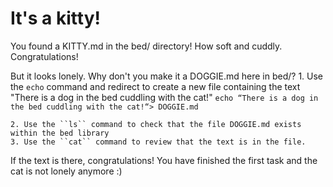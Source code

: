 # It's a kitty!

You found a KITTY.md in the bed/ directory! How soft and cuddly. Congratulations!

But it looks lonely. Why don't you make it a DOGGIE.md here in bed/?
	1. Use the ``echo`` command and redirect to create a new file containing the text "There is a dog in 
 	the bed cuddling with the cat!"
		```
		echo “There is a dog in the bed cuddling with the cat!“> DOGGIE.md
		```

	2. Use the ``ls`` command to check that the file DOGGIE.md exists within the bed library
 	3. Use the ``cat`` command to review that the text is in the file. 

  If the text is there, congratulations! You have finished the first task and the cat is not lonely anymore :) 
